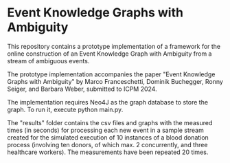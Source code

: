 # Event Knowledge Graphs with Ambiguity

This repository contains a prototype implementation of a framework for the online construction of an Event Knowledge Graph with Ambiguity from a stream of ambiguous events.

The prototype implementation accompanies the paper "Event Knowledge Graphs with Ambiguity" by Marco Franceschetti, Dominik Buchegger, Ronny Seiger, and Barbara Weber, submitted to ICPM 2024.

The implementation requires Neo4J as the graph database to store the graph. To run it, execute python main.py.

The "results" folder contains the csv files and graphs with the measured times (in seconds) for processing each new event in a sample stream created for the simulated execution of 10 instances of a blood donation process (involving ten donors, of which max. 2 concurrently, and three healthcare workers). The measurements have been repeated 20 times.
